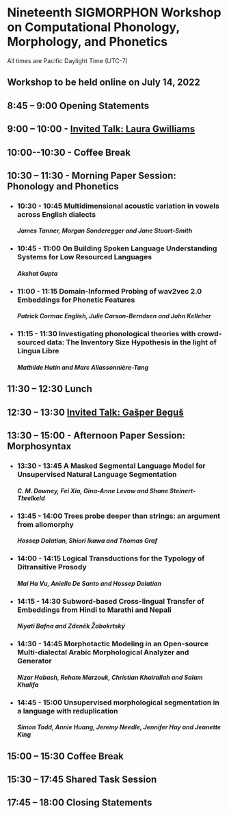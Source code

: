 # Nineteenth SIGMORPHON Workshop on Computational Phonology, Morphology, and Phonetics
All times are Pacific Daylight Time (UTC-7)

## Workshop to be held online on July 14, 2022

## 8:45 – 9:00 Opening Statements


## 9:00 – 10:00 - [Invited Talk: Laura Gwilliams](invited.md)

## 10:00--10:30 - Coffee Break

## 10:30 – 11:30 - Morning Paper Session: Phonology and Phonetics
  + ### 10:30 - 10:45   Multidimensional acoustic variation in vowels across English dialects <br>
    #### *James Tanner, Morgan Sonderegger and Jane Stuart-Smith*
  + ### 10:45 - 11:00   On Building Spoken Language Understanding Systems for Low Resourced Languages <br>
    #### *Akshat Gupta* 
  + ### 11:00 - 11:15   Domain-Informed Probing of wav2vec 2.0 Embeddings for Phonetic Features <br>
    #### *Patrick Cormac English, Julie Carson-Berndsen and John Kelleher*
  + ### 11:15 - 11:30   Investigating phonological theories with crowd-sourced data: The Inventory Size Hypothesis in the light of Lingua Libre <br>
    #### *Mathilde Hutin and Marc Allassonnière-Tang*

## 11:30 – 12:30 Lunch

## 12:30 – 13:30 [Invited Talk: Gašper Beguš](invited.md)

## 13:30 – 15:00 - Afternoon Paper Session: Morphosyntax
  + ### 13:30 - 13:45   A Masked Segmental Language Model for Unsupervised Natural Language Segmentation <br>
    #### *C. M. Downey, Fei Xia, Gina-Anne Levow and Shane Steinert-Threlkeld*
  + ### 13:45 - 14:00   Trees probe deeper than strings: an argument from allomorphy <br>
    #### *Hossep Dolatian, Shiori Ikawa and Thomas Graf*
  + ### 14:00 - 14:15   Logical Transductions for the Typology of Ditransitive Prosody <br>
    #### *Mai Ha Vu, Aniello De Santo and Hossep Dolatian*
  + ### 14:15 - 14:30   Subword-based Cross-lingual Transfer of Embeddings from Hindi to Marathi and Nepali <br>
    #### *Niyati Bafna and Zdeněk Žabokrtský*
  + ### 14:30 - 14:45   Morphotactic Modeling in an Open-source Multi-dialectal Arabic Morphological Analyzer and Generator <br>
    #### *Nizar Habash, Reham Marzouk, Christian Khairallah and Salam Khalifa*
  + ### 14:45 - 15:00   Unsupervised morphological segmentation in a language with reduplication <br>
    #### *Simon Todd, Annie Huang, Jeremy Needle, Jennifer Hay and Jeanette King*

## 15:00 – 15:30 Coffee Break

## 15:30 – 17:45 Shared Task Session

## 17:45 – 18:00 Closing Statements
